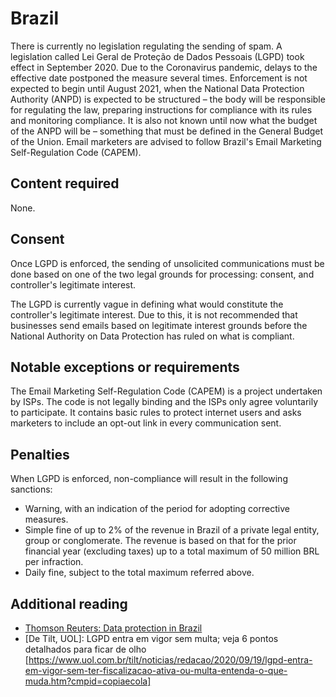 # Brazil
There is currently no legislation regulating the sending of spam. A legislation called Lei Geral de Proteção de Dados Pessoais (LGPD) took effect in September 2020. Due to the Coronavirus pandemic, delays to the effective date postponed the measure several times. Enforcement is not expected to begin until August 2021, when the National Data Protection Authority (ANPD) is expected to be structured – the body will be responsible for regulating the law, preparing instructions for compliance with its rules and monitoring compliance. It is also not known until now what the budget of the ANPD will be – something that must be defined in the General Budget of the Union. Email marketers are advised to follow Brazil's Email Marketing Self-Regulation Code (CAPEM).

## Content required
None.

## Consent
Once LGPD is enforced, the sending of unsolicited communications must be done based on one of the two legal grounds for processing: consent, and controller's legitimate interest.

The LGPD is currently vague in defining what would constitute the controller's legitimate interest. Due to this, it is not recommended that businesses send emails based on legitimate interest grounds before the National Authority on Data Protection has ruled on what is compliant.

## Notable exceptions or requirements
The Email Marketing Self-Regulation Code (CAPEM) is a project undertaken by ISPs. The code is not legally binding and the ISPs only agree voluntarily to participate. It contains basic rules to protect internet users and asks marketers to include an opt-out link in every communication sent.

## Penalties
When LGPD is enforced, non-compliance will result in the following sanctions:
- Warning, with an indication of the period for adopting corrective measures.
- Simple fine of up to 2% of the revenue in Brazil of a private legal entity, group or conglomerate. The revenue is based on that for the prior financial year (excluding taxes) up to a total maximum of 50 million BRL per infraction.
- Daily fine, subject to the total maximum referred above.

## Additional reading
- [Thomson Reuters: Data protection in Brazil](https://uk.practicallaw.thomsonreuters.com/4-520-1732)
- [De Tilt, UOL]: LGPD entra em vigor sem multa; veja 6 pontos detalhados para ficar de olho [https://www.uol.com.br/tilt/noticias/redacao/2020/09/19/lgpd-entra-em-vigor-sem-ter-fiscalizacao-ativa-ou-multa-entenda-o-que-muda.htm?cmpid=copiaecola]
